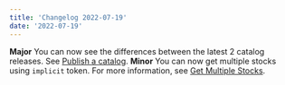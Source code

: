 ```yaml
---
title: 'Changelog 2022-07-19'
date: '2022-07-19'
---
```

**Major** You can now see the differences between the latest 2 catalog releases. See [Publish a catalog](/docs/pxm/catalogs/catalog-release-admin/publish-a-catalog).
**Minor** You can now get multiple stocks using `implicit` token. For more information, see [Get Multiple Stocks](/docs/pxm/products/inventories/get-multiple-stocks).
